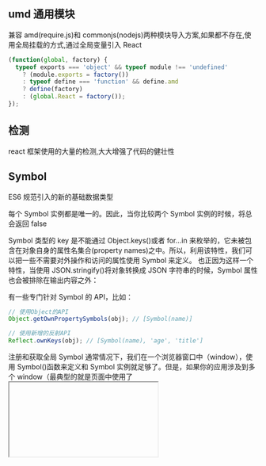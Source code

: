 ## umd 通用模块

兼容 amd(require.js)和 commonjs(nodejs)两种模块导入方案,如果都不存在,使用全局挂载的方式,通过全局变量引入 React

```js
(function(global, factory) {
  typeof exports === 'object' && typeof module !== 'undefined'
    ? (module.exports = factory())
    : typeof define === 'function' && define.amd
    ? define(factory)
    : (global.React = factory());
});
```

## 检测

react 框架使用的大量的检测,大大增强了代码的健壮性

## Symbol

ES6 规范引入的新的基础数据类型

每个 Symbol 实例都是唯一的。因此，当你比较两个 Symbol 实例的时候，将总会返回 false

Symbol 类型的 key 是不能通过 Object.keys()或者 for...in 来枚举的，它未被包含在对象自身的属性名集合(property names)之中。所以，利用该特性，我们可以把一些不需要对外操作和访问的属性使用 Symbol 来定义。
也正因为这样一个特性，当使用 JSON.stringify()将对象转换成 JSON 字符串的时候，Symbol 属性也会被排除在输出内容之外：

有一些专门针对 Symbol 的 API，比如：

```js
// 使用Object的API
Object.getOwnPropertySymbols(obj); // [Symbol(name)]

// 使用新增的反射API
Reflect.ownKeys(obj); // [Symbol(name), 'age', 'title']
```

注册和获取全局 Symbol
通常情况下，我们在一个浏览器窗口中（window），使用 Symbol()函数来定义和 Symbol 实例就足够了。但是，如果你的应用涉及到多个 window（最典型的就是页面中使用了<iframe>），并需要这些 window 中使用的某些 Symbol 是同一个，那就不能使用 Symbol()函数了，因为用它在不同 window 中创建的 Symbol 实例总是唯一的，而我们需要的是在所有这些 window 环境下保持一个共享的 Symbol。这种情况下，我们就需要使用另一个 API 来创建或获取 Symbol，那就是 Symbol.for()，它可以注册或获取一个 window 间全局的 Symbol 实例：

```js
let gs1 = Symbol.for('global_symbol_1'); //注册一个全局Symbol
let gs2 = Symbol.for('global_symbol_1'); //获取全局Symbol

gs1 === gs2; // true
```

## Object.prototype.propertyIsEnumerable

判断对象是否可以枚举,使用 for in 或者 使用 Object.keys 遍历

## Object.getOwnPropertyNames

返回对象的所有 key

```js
var test1 = new String('abc');
test1[5] = 'de';
Object.getOwnPropertyNames(test1); // ["0", "1", "2", "5", "length"]
```

在老版本的 v8 引擎有几个 bug

```js
// https://bugs.chromium.org/p/v8/issues/detail?id=4118

var str = new String('abc');
str[5] = 'de';

var expected = ['0', '1', '2', '5', 'length']; // 期望返回
var actual = Object.getOwnPropertyNames(str);

// our actual is 实际返回
['5', '0', '1', '2', 'length'];
```

```js
// https://bugs.chromium.org/p/v8/issues/detail?id=3056

var o = {};
for (var i = 0; i < 10; i++) {
  o['_' + String.fromCharCode(i)] = i;
}
Object.getOwnPropertyNames(o).map(function(n) { return o[n]; })

Returns

[4, 1, 2, 3, 9, 6, 7, 0, 8, 5]

but the expected result is

[0, 1, 2, 3, 4, 5, 6, 7, 8, 9]
```

这两个 bug 都是因为 getOwnPropertyNames,返回的列表乱序导致的 bug

## void 0

void 0 // 表示 undefined

1. 使用 void 的目的就是为了返回 undefined,比直接使用 undefined 少了 3 个字符
2. 直接使用 undefined 可能会被重写,而使用 void 0 不会被重写

## ES6 模板字符串

模板字符串可以添加变量

```js
var str = 111;
console.log(`${str}`);
```

## React.PureComponent

> React.PureComponent 与 React.Component 很相似。两者的区别在于 React.Component 并未实现 shouldComponentUpdate()，而 React.PureComponent 中以浅层对比 prop 和 state 的方式来实现了该函数。
> 如果赋予 React 组件相同的 props 和 state，render() 函数会渲染相同的内容，那么在某些情况下使用 React.PureComponent 可提高性能。
> 此外，React.PureComponent 中的 shouldComponentUpdate() 将跳过所有子组件树的 prop 更新。因此，请确保所有子组件也都是“纯”的组件。

## Object.seal

Object.seal()方法封闭一个对象，阻止添加新属性并将所有现有属性标记为不可配置(不能删除)。当前属性的值只要可写就可以改变

```js
const object1 = {
  property1: 42
};

Object.seal(object1);
object1.property1 = 33;
console.log(object1.property1);
// expected output: 33

delete object1.property1; // cannot delete when sealed
console.log(object1.property1);
// expected output: 33
```

对比 Object.freeze()
该方法不能新增删除对象的属性,也不能修改,相当于一个常量

兼容性:

兼容 ie9

## performance

Performance 是一个做前端性能监控离不开的 API，最好在页面完全加载完成之后再使用，因为很多值必须在页面完全加载之后才能得到。最简单的办法是在 window.onload 事件中读取各种数据。
参考来源: https://www.cnblogs.com/bldxh/p/6857324.html

## MessageChannel

MessageChannel 创建了一个通信的管道，这个管道有两个端口，每个端口都可以通过 postMessage 发送数据，而一个端口只要绑定了 onmessage 回调方法，就可以接收从另一个端口传过来的数据。

和 go 里面的 channel 有点类似

```js
var port1 = channel.port1;
var port2 = channel.port2;
port1.onmessage = function(event) {
  console.log('port1收到来自port2的数据：' + event.data);
};
port2.onmessage = function(event) {
  console.log('port2收到来自port1的数据：' + event.data);
};

port1.postMessage('发送给port2');
port2.postMessage('发送给port1');
```
